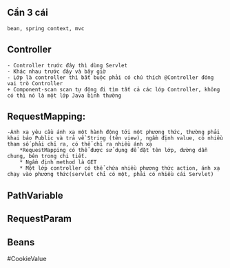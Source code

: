 ## Cần 3 cái
	bean, spring context, mvc
	
## Controller
	- Controller trước đây thì dùng Servlet
	- Khác nhau trước đây và bây giờ
	- Lớp là controller thì bắt buộc phải có chú thích @Controller đóng vai trò Controller
	+ Component-scan scan tự động đi tìm tất cả các lớp Controller, không có thì nó là một lớp Java bình thường

## RequestMapping: 
	-Ánh xạ yêu cầu ánh xạ một hành động tới một phương thức, thường phải khai báo Public và trả về String (tên view), ngầm định value, có nhiều tham số phải chỉ ra, có thể chỉ ra nhiều ánh xạ
		*RequestMapping có thể được sử dụng để đặt tên lớp, đường dẫn chung, bên trong chi tiết.
		* Ngầm định method là GET
		* Một lớp controller có thể chứa nhiều phương thức action, ánh xạ chạy vào phương thức(servlet chỉ có một, phải có nhiều cái Servlet)

## PathVariable
## RequestParam
## Beans
#CookieValue